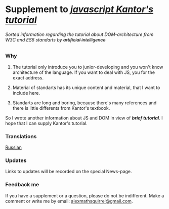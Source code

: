 # Supplement to *[javascript Kantor's tutorial](javascript.info)*
###### *Sorted information regarding the tutorial about DOM-architecture from W3C and ES6 standarts by ~~artificial intelligence~~* 
### Why

1. The tutorial only introduce you to junior-developing and you won't know architecture of the language. If you want to deal with JS, you for the exact address.

1. Material of standarts has its unique content and material, that I want to include here.

1. Standarts are long and boring, because there's many references and there is little differents from Kantor's textbook.

So I wrote another information about JS and DOM in view of *__brief tutorial__*. I hope that I can supply Kantor's tutorial.

### Translations
  [Russian]()

### Updates
Links to updates will be recorded on the special News-page.

### Feedback me
If you have a supplement or a question, please do not be indifferent. Make a comment or write me by email: alexmathsquirrel@gmail.com.
